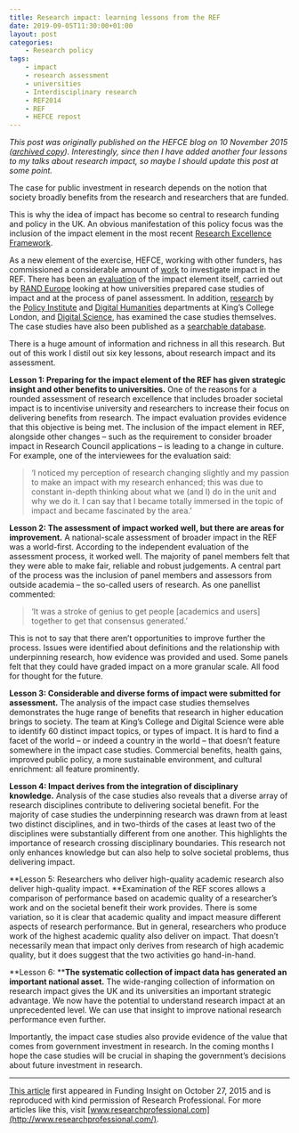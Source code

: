 ```yaml
---
title: Research impact: learning lessons from the REF
date: 2019-09-05T11:30:00+01:00
layout: post
categories:
    - Research policy
tags:
    - impact
    - research assessment
    - universities
    - Interdisciplinary research 
    - REF2014
    - REF
    - HEFCE repost
---
```


*This post was originally published on the HEFCE blog on 10 November 2015 ([archived copy](https://webarchive.nationalarchives.gov.uk/20180405115521/http://blog.hefce.ac.uk/2015/11/10/research-impact-learning-lessons-from-the-ref/)). Interestingly, since then I have added another four lessons to my talks about research impact, so maybe I should update this post at some point.*

The case for public investment in research depends on the notion that society broadly benefits from the research and researchers that are funded.

This is why the idea of impact has become so central to research funding and policy in the UK. An obvious manifestation of this policy focus was the inclusion of the impact element in the most recent [Research Excellence Framework](http://www.ref.ac.uk/).

As a new element of the exercise, HEFCE, working with other funders, has commissioned a considerable amount of [work](https://webarchive.nationalarchives.gov.uk/20180405115521/http://www.hefce.ac.uk/rsrch/REFreview/) to investigate impact in the REF. There has been an [evaluation](https://webarchive.nationalarchives.gov.uk/20180405115521/http://www.hefce.ac.uk/pubs/rereports/Year/2015/REFimpacteval/Title,103726,en.html) of the impact element itself, carried out by [RAND Europe](http://www.rand.org/randeurope.html) looking at how universities prepared case studies of impact and at the process of panel assessment. In addition, [research](https://webarchive.nationalarchives.gov.uk/20180405115521/http://www.hefce.ac.uk/pubs/rereports/Year/2015/analysisREFimpact/) by the [Policy Institute](https://http://www.kcl.ac.uk/sspp/policy-institute/index.aspx) and [Digital Humanities](http://www.kcl.ac.uk/artshums/depts/ddh/index.aspx) departments at King’s College London, and [Digital Science](http://www.digital-science.com/), has examined the case studies themselves. The case studies have also been published as a [searchable database](http://impact.ref.ac.uk/CaseStudies/search1.aspx).

There is a huge amount of information and richness in all this research. But out of this work I distil out six key lessons, about research impact and its assessment.

**Lesson 1: Preparing for the impact element of the REF has given strategic insight and other benefits to universities.** One of the reasons for a rounded assessment of research excellence that includes broader societal impact is to incentivise university and researchers to increase their focus on delivering benefits from research. The impact evaluation provides evidence that this objective is being met. The inclusion of the impact element in REF, alongside other changes – such as the requirement to consider broader impact in Research Council applications – is leading to a change in culture. For example, one of the interviewees for the evaluation said:

> ‘I noticed my perception of research changing slightly and my passion to make an impact with my research enhanced; this was due to constant in-depth thinking about what we (and I) do in the unit and why we do it. I can say that I became totally immersed in the topic of impact and became fascinated by the area.’

**Lesson 2: The assessment of impact worked well, but there are areas for improvement.** A national-scale assessment of broader impact in the REF was a world-first. According to the independent evaluation of the assessment process, it worked well. The majority of panel members felt that they were able to make fair, reliable and robust judgements. A central part of the process was the inclusion of panel members and assessors from outside academia – the so-called users of research. As one panellist commented:

> ‘It was a stroke of genius to get people [academics and users] together to get that consensus generated.’

This is not to say that there aren’t opportunities to improve further the process. Issues were identified about definitions and the relationship with underpinning research, how evidence was provided and used. Some panels felt that they could have graded impact on a more granular scale. All food for thought for the future.

**Lesson 3: Considerable and diverse forms of impact were submitted for assessment.** The analysis of the impact case studies themselves demonstrates the huge range of benefits that research in higher education brings to society. The team at King’s College and Digital Science were able to identify 60 distinct impact topics, or types of impact. It is hard to find a facet of the world – or indeed a country in the world – that doesn’t feature somewhere in the impact case studies. Commercial benefits, health gains, improved public policy, a more sustainable environment, and cultural enrichment: all feature prominently.

**Lesson 4: Impact derives from the integration of disciplinary knowledge.** Analysis of the case studies also reveals that a diverse array of research disciplines contribute to delivering societal benefit. For the majority of case studies the underpinning research was drawn from at least two distinct disciplines, and in two-thirds of the cases at least two of the disciplines were substantially different from one another. This highlights the importance of research crossing disciplinary boundaries. This research not only enhances knowledge but can also help to solve societal problems, thus delivering impact.

**Lesson 5: Researchers who deliver high-quality academic research also deliver high-quality impact. **Examination of the REF scores allows a comparison of performance based on academic quality of a researcher’s work and on the societal benefit their work provides. There is some variation, so it is clear that academic quality and impact measure different aspects of research performance. But in general, researchers who produce work of the highest academic quality also deliver on impact. That doesn’t necessarily mean that impact only derives from research of high academic quality, but it does suggest that the two activities go hand-in-hand.

**Lesson 6: ****The systematic collection of impact data has generated an important national asset.** The wide-ranging collection of information on research impact gives the UK and its universities an important strategic advantage. We now have the potential to understand research impact at an unprecedented level. We can use that insight to improve national research performance even further.

Importantly, the impact case studies also provide evidence of the value that comes from government investment in research. In the coming months I hope the case studies will be crucial in shaping the government’s decisions about future investment in research.

* * *

[This article](https://www.researchprofessional.com/0/rr/funding/know-how/Impact-and-Dissemination/2015/10/research-impact-learning-lessons-from-the-ref.html) first appeared in Funding Insight on October 27, 2015 and is reproduced with kind permission of Research Professional. For more articles like this, visit [www.researchprofessional.com](http://www.researchprofessional.com/).